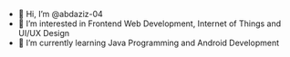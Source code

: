 - 👋 Hi, I’m @abdaziz-04
- 👀 I’m interested in Frontend Web Development, Internet of Things and UI/UX Design
- 🌱 I’m currently learning Java Programming and Android Development


<!---
abdaziz-04/abdaziz-04 is a ✨ special ✨ repository because its `README.md` (this file) appears on your GitHub profile.
You can click the Preview link to take a look at your changes.
--->
